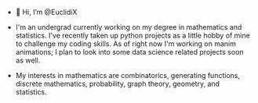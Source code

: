 - 👋 Hi, I’m @EuclidiX
- I'm an undergrad currently working on my degree in mathematics and statistics. I've recently taken up python projects as a little hobby of mine to challenge my coding skills.
As of right now I'm working on manim animations; I plan to look into some data science related projects soon as well.

 - My interests in mathematics are combinatorics, generating functions, discrete mathematics, probability, graph theory, geometry, and statistics.


